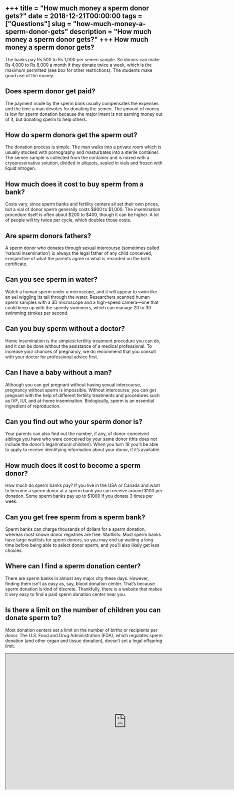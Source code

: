+++
title = "How much money a sperm donor gets?"
date = 2018-12-21T00:00:00
tags = ["Questions"]
slug = "how-much-money-a-sperm-donor-gets"
description = "How much money a sperm donor gets?"
+++
How much money a sperm donor gets?
----------------------------------

The banks pay Rs 500 to Rs 1,000 per semen sample. So donors can make Rs 4,000 to Rs 8,000 a month if they donate twice a week, which is the maximum permitted (see box for other restrictions). The students make good use of the money.

Does sperm donor get paid?
--------------------------

The payment made by the sperm bank usually compensates the expenses and the time a man devotes for donating the semen. The amount of money is low for sperm donation because the major intent is not earning money out of it, but donating sperm to help others.

How do sperm donors get the sperm out?
--------------------------------------

The donation process is simple. The man walks into a private room which is usually stocked with pornography and masturbates into a sterile container. The semen sample is collected from the container and is mixed with a cryopreservative solution, divided in aliquots, sealed in vials and frozen with liquid nitrogen.

How much does it cost to buy sperm from a bank?
-----------------------------------------------

Costs vary, since sperm banks and fertility centers all set their own prices, but a vial of donor sperm generally costs $900 to $1,000. The insemination procedure itself is often about $200 to $400, though it can be higher. A lot of people will try twice per cycle, which doubles those costs.

Are sperm donors fathers?
-------------------------

A sperm donor who donates through sexual intercourse (sometimes called ‘natural insemination’) is always the legal father of any child conceived, irrespective of what the parents agree or what is recorded on the birth certificate.

Can you see sperm in water?
---------------------------

Watch a human sperm under a microscope, and it will appear to swim like an eel wiggling its tail through the water. Researchers scanned human sperm samples with a 3D microscope and a high-speed camera—one that could keep up with the speedy swimmers, which can manage 20 to 30 swimming strokes per second.

Can you buy sperm without a doctor?
-----------------------------------

Home insemination is the simplest fertility treatment procedure you can do, and it can be done without the assistance of a medical professional. To increase your chances of pregnancy, we do recommend that you consult with your doctor for professional advice first.

Can I have a baby without a man?
--------------------------------

Although you can get pregnant without having sexual intercourse, pregnancy without sperm is impossible. Without intercourse, you can get pregnant with the help of different fertility treatments and procedures such as IVF, IUI, and at-home insemination. Biologically, sperm is an essential ingredient of reproduction.

Can you find out who your sperm donor is?
-----------------------------------------

Your parents can also find out the number, if any, of donor-conceived siblings you have who were conceived by your same donor (this does not include the donor’s legal/natural children). When you turn 18 you’ll be able to apply to receive identifying information about your donor, if it’s available.

How much does it cost to become a sperm donor?
----------------------------------------------

How much do sperm banks pay? If you live in the USA or Canada and want to become a sperm donor at a sperm bank you can receive around $100 per donation. Some sperm banks pay up to $1000 if you donate 3 times per week.

Can you get free sperm from a sperm bank?
-----------------------------------------

Sperm banks can charge thousands of dollars for a sperm donation, whereas most known donor registries are free. Waitlists: Most sperm banks have large waitlists for sperm donors, so you may end up waiting a long time before being able to select donor sperm, and you’ll also likely get less choices.

Where can I find a sperm donation center?
-----------------------------------------

There are sperm banks in almost any major city these days. However, finding them isn’t as easy as, say, blood donation center. That’s because sperm donation is kind of discrete. Thankfully, there is a website that makes it very easy to find a paid sperm donation center near you.

Is there a limit on the number of children you can donate sperm to?
-------------------------------------------------------------------

Most donation centers set a limit on the number of births or recipients per donor. The U.S. Food and Drug Administration (FDA), which regulates sperm donation (and other organ and tissue donation), doesn’t set a legal offspring limit.

<iframe allow="accelerometer; autoplay; clipboard-write; encrypted-media; gyroscope; picture-in-picture" allowfullscreen="" class="__youtube_prefs__  epyt-is-override  no-lazyload" data-no-lazy="1" data-origheight="433" data-origwidth="770" data-skipgform_ajax_framebjll="" height="433" id="_ytid_98901" loading="lazy" src="https://www.youtube.com/embed/vGk3D3XuYG4?enablejsapi=1&autoplay=0&cc_load_policy=0&cc_lang_pref=&iv_load_policy=1&loop=0&modestbranding=0&rel=1&fs=1&playsinline=0&autohide=2&theme=dark&color=red&controls=1&" title="YouTube player" width="770"></iframe>